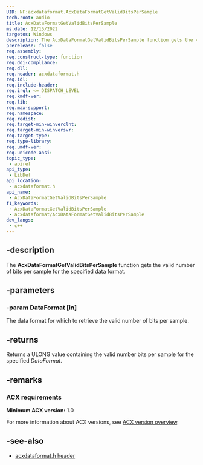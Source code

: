 ```yaml
---
UID: NF:acxdataformat.AcxDataFormatGetValidBitsPerSample
tech.root: audio
title: AcxDataFormatGetValidBitsPerSample
ms.date: 12/15/2022
targetos: Windows
description: The AcxDataFormatGetValidBitsPerSample function gets the valid number of bits per sample for the specified data format.
prerelease: false
req.assembly: 
req.construct-type: function
req.ddi-compliance: 
req.dll: 
req.header: acxdataformat.h
req.idl: 
req.include-header: 
req.irql: <= DISPATCH_LEVEL
req.kmdf-ver: 
req.lib: 
req.max-support: 
req.namespace: 
req.redist: 
req.target-min-winverclnt: 
req.target-min-winversvr: 
req.target-type: 
req.type-library: 
req.umdf-ver: 
req.unicode-ansi: 
topic_type:
 - apiref
api_type:
 - LibDef
api_location:
 - acxdataformat.h
api_name:
 - AcxDataFormatGetValidBitsPerSample
f1_keywords:
 - AcxDataFormatGetValidBitsPerSample
 - acxdataformat/AcxDataFormatGetValidBitsPerSample
dev_langs:
 - c++
---
```


## -description

The **AcxDataFormatGetValidBitsPerSample** function gets the valid number of bits per sample for the specified data format.

## -parameters

### -param DataFormat [in]

The data format for which to retrieve the valid number of bits per sample.

## -returns

Returns a ULONG value containing the valid number bits per sample for the specified *DataFormat*.

## -remarks

### ACX requirements

**Minimum ACX version:** 1.0

For more information about ACX versions, see [ACX version overview](/windows-hardware/drivers/audio/acx-version-overview).

## -see-also

- [acxdataformat.h header](index.md)
